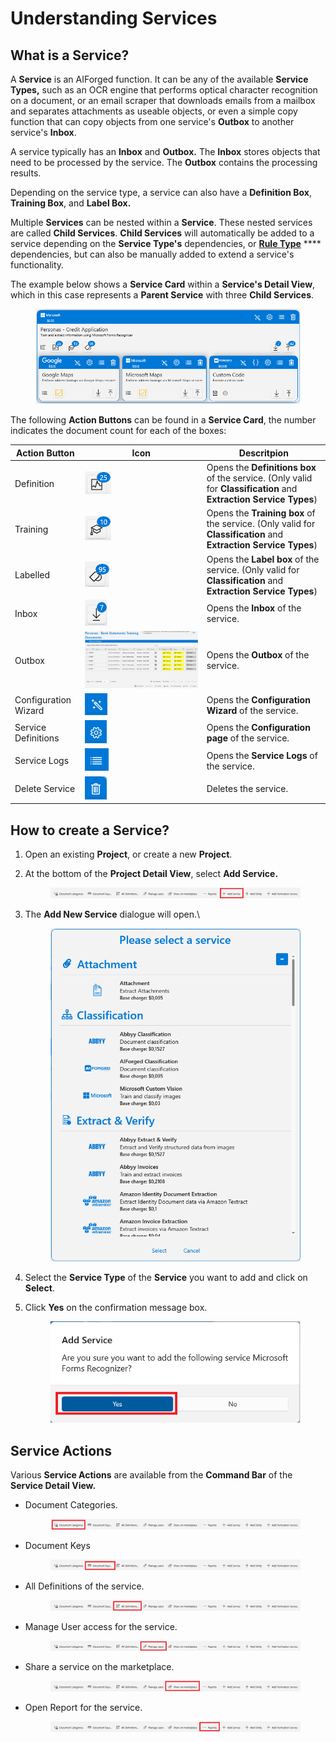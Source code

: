 # Understanding Services

## What is a Service?

A **Service** is an AIForged function. It can be any of the available **Service Types,** such as an OCR engine that performs optical character recognition on a document, or an email scraper that downloads emails from a mailbox and separates attachments as useable objects, or even a simple copy function that can copy objects from one service's **Outbox** to another service's **Inbox**.

A service typically has an **Inbox** and **Outbox.** The **Inbox** stores objects that need to be processed by the service. The **Outbox** contains the processing results.

Depending on the service type, a service can also have a **Definition Box**, **Training Box**, and **Label Box.**

Multiple **Services** can be nested within a **Service**. These nested services are called **Child Services**. **Child Services** will automatically be added to a service depending on the **Service Type's** dependencies, or [**Rule Type**](../rules-engine/rules-engine.md) \*\*\*\* dependencies, but can also be manually added to extend a service's functionality.

The example below shows a **Service Card** within a **Service's Detail View**, which in this case represents a **Parent Service** with three **Child Services**.

<figure><img src="../.gitbook/assets/image (19) (2) (2).png" alt=""><figcaption></figcaption></figure>

The following **Action Buttons** can be found in a **Service Card**, the number indicates the document count for each of the boxes:

| Action Button        | Icon                                             | Descritpion                                                                                                        |
| -------------------- | ------------------------------------------------ | ------------------------------------------------------------------------------------------------------------------ |
| Definition           | ![](<../.gitbook/assets/image (76).png>)         | Opens the **Definitions box** of the service. (Only valid for **Classification** and **Extraction Service Types**) |
| Training             | ![](<../.gitbook/assets/image (26) (2).png>)     | Opens the **Training box** of the service. (Only valid for **Classification** and **Extraction Service Types**)    |
| Labelled             | ![](<../.gitbook/assets/image (178).png>)        | Opens the **Label box** of the service. (Only valid for **Classification** and **Extraction Service Types**)       |
| Inbox                | ![](<../.gitbook/assets/image (6) (2) (1).png>)  | Opens the **Inbox** of the service.                                                                                |
| Outbox               | ![](<../.gitbook/assets/image (4) (3) (1).png>)  | Opens the **Outbox** of the service.                                                                               |
| Configuration Wizard | ![](<../.gitbook/assets/image (12) (2) (1).png>) | Opens the **Configuration Wizard** of the service.                                                                 |
| Service Definitions  | ![](<../.gitbook/assets/image (3) (2) (4).png>)  | Opens the **Configuration page** of the service.                                                                   |
| Service Logs         | ![](<../.gitbook/assets/image (10) (5).png>)     | Opens the **Service Logs** of the service.                                                                         |
| Delete Service       | ![](<../.gitbook/assets/image (16) (4).png>)     | Deletes the service.                                                                                               |

## How to create a Service?

1. Open an existing **Project**, or create a new **Project**.
2.  At the bottom of the **Project Detail View**, select **Add Service.**

    <figure><img src="../.gitbook/assets/image (23) (2).png" alt=""><figcaption></figcaption></figure>
3.  The **Add New Service** dialogue will open.\\

    <figure><img src="../.gitbook/assets/image (227).png" alt=""><figcaption></figcaption></figure>
4. Select the **Service Type** of the **Service** you want to add and click on **Select**.
5.  Click **Yes** on the confirmation message box.

    <figure><img src="../.gitbook/assets/image (99).png" alt=""><figcaption></figcaption></figure>

## Service Actions

Various **Service Actions** are available from the **Command Bar** of the **Service Detail View.**

*   Document Categories.

    <figure><img src="../.gitbook/assets/image (24) (1) (1) (1).png" alt=""><figcaption></figcaption></figure>
*   Document Keys

    <figure><img src="../.gitbook/assets/image (155).png" alt=""><figcaption></figcaption></figure>
*   All Definitions of the service.

    <figure><img src="../.gitbook/assets/image (25) (5).png" alt=""><figcaption></figcaption></figure>
*   Manage User access for the service.

    <figure><img src="../.gitbook/assets/image (17) (1) (2).png" alt=""><figcaption></figcaption></figure>
*   Share a service on the marketplace.

    <figure><img src="../.gitbook/assets/image (13) (3) (1).png" alt=""><figcaption></figcaption></figure>
*   Open Report for the service.

    <figure><img src="../.gitbook/assets/image (174).png" alt=""><figcaption></figcaption></figure>

